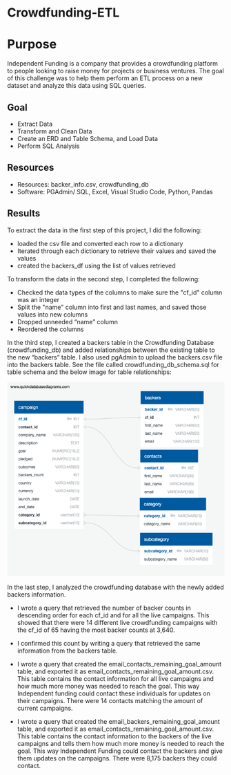 # Crowdfunding-ETL

# **Purpose**
Independent Funding is a company that provides a crowdfunding platform to people looking to raise money for projects or business ventures. The goal of this challenge was to help them perform an ETL process on a new dataset and analyze this data using SQL queries.

## **Goal**
- Extract Data
- Transform and Clean Data
- Create an ERD and Table Schema, and Load Data
- Perform SQL Analysis

## **Resources**
- Resources: backer_info.csv, crowdfunding_db
- Software: PGAdmin/ SQL, Excel, Visual Studio Code, Python, Pandas

## **Results**
To extract the data in the first step of this project, I did the following: 
- loaded the csv file and converted each row to a dictionary 
- Iterated through each dictionary to retrieve their values and saved the values 
- created the backers_df using the list of values retrieved

To transform the data in the second step, I completed the following:
- Checked the data types of the columns to make sure the "cf_id" column was an integer
- Split the "name" column into first and last names, and saved those values into new columns
- Dropped unneeded “name” column
- Reordered the columns


In the third step, I created a backers table in the Crowdfunding Database (crowdfunding_db) and added relationships between the existing table to the new “backers” table. I also used pgAdmin to upload the backers.csv file into the backers table. See the file called crowdfunding_db_schema.sql for table schema and the below image for table relationships:

![relationship](crowdfunding_db_relationships.png)

In the last step, I analyzed the crowdfunding database with the newly added backers information.
- I wrote a query that retrieved the number of backer counts in descending order for each cf_id and for all the live campaigns. This showed that there were 14 different live crowdfunding campaigns with the cf_id of 65 having the most backer counts at 3,640.

- I confirmed this count by writing a query that retrieved the same information from the backers table.
- I wrote a query that created the email_contacts_remaining_goal_amount table, and exported it as email_contacts_remaining_goal_amount.csv. This table contains the contact information for all live campaigns and how much more money was needed to reach the goal. This way Independent funding could contact these individuals for updates on their campaigns. There were 14 contacts matching the amount of current campaigns.

- I wrote a query that created the email_backers_remaining_goal_amount table, and exported it as email_contacts_remaining_goal_amount.csv. This table contains the contact information to the backers of the live campaigns and tells them how much more money is needed to reach the goal. This way Independent Funding could contact the backers and give them updates on the campaigns. There were 8,175 backers they could contact.
